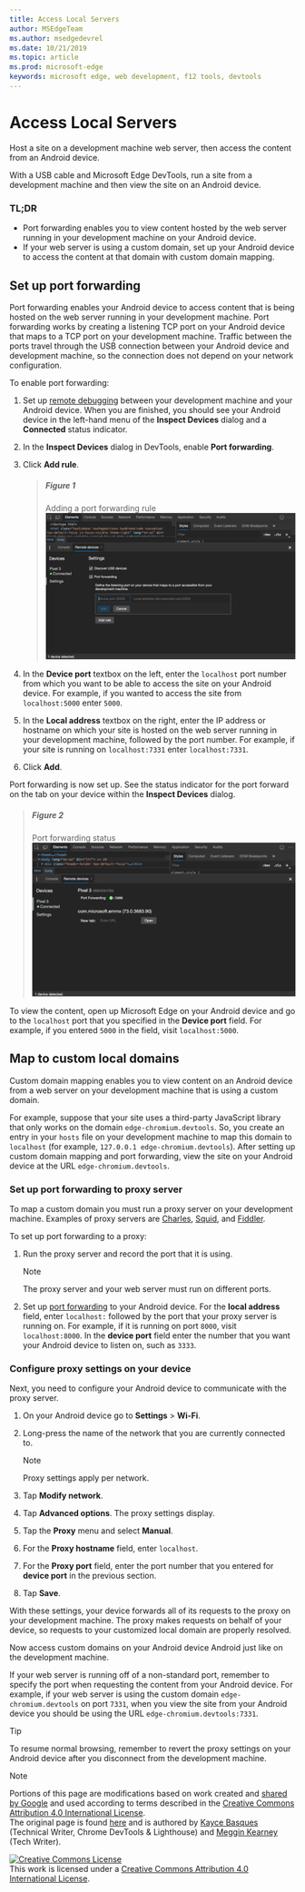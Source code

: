 ```yaml
---
title: Access Local Servers
author: MSEdgeTeam
ms.author: msedgedevrel
ms.date: 10/21/2019
ms.topic: article
ms.prod: microsoft-edge
keywords: microsoft edge, web development, f12 tools, devtools
---
```

<!-- Copyright Kayce Basques 

   Licensed under the Apache License, Version 2.0 (the "License");
   you may not use this file except in compliance with the License.
   You may obtain a copy of the License at

       http://www.apache.org/licenses/LICENSE-2.0

   Unless required by applicable law or agreed to in writing, software
   distributed under the License is distributed on an "AS IS" BASIS,
   WITHOUT WARRANTIES OR CONDITIONS OF ANY KIND, either express or implied.
   See the License for the specific language governing permissions and
   limitations under the License.  -->  





# Access Local Servers   




Host a site on a development machine web server, then access the content from an Android device.  

With a USB cable and Microsoft Edge DevTools, run a site from a development machine and then view the site on an Android device.  

### TL;DR   

*   Port forwarding enables you to view content hosted by the web server running in your development machine on your Android device.  
*   If your web server is using a custom domain, set up your Android device to access the content at that domain with custom domain mapping.  


## Set up port forwarding   

Port forwarding enables your Android device to access content that is being hosted on the web server running in your development machine.  Port forwarding works by creating a listening TCP port on your Android device that maps to a TCP port on your development machine.  Traffic between the ports travel through the USB connection between your Android device and development machine, so the connection does not depend on your network configuration.  

To enable port forwarding:  

1.  Set up [remote debugging][RemoteDebuggingGettingStarted] between your development machine and your Android device.  When you are finished, you should see your Android device in the left-hand menu of the **Inspect Devices** dialog and a **Connected** status indicator.  
1.  In the **Inspect Devices** dialog in DevTools, enable **Port forwarding**.  
1.  Click **Add rule**.  
    
    > ##### Figure 1  
    > Adding a port forwarding rule  
    > ![Adding a port forwarding rule][ImageAddRule]  

1.  In the **Device port** textbox on the left, enter the `localhost` port number from which you want to be able to access the site on your Android device.  For example, if you wanted to access the site from `localhost:5000` enter `5000`.  
1.  In the **Local address** textbox on the right, enter the IP address or hostname on which your site is hosted on the web server running in your development machine, followed by the port number.  For example, if your site is running on `localhost:7331` enter `localhost:7331`.  
1.  Click **Add**.  

Port forwarding is now set up.  See the status indicator for the port forward on the tab on your device within the **Inspect Devices** dialog.  

> ##### Figure 2  
> Port forwarding status  
> ![Port forwarding status][ImagePortForwardingStatus]  

To view the content, open up Microsoft Edge on your Android device and go to the `localhost` port that you specified in the **Device port** field.  For example, if you entered `5000` in the field, visit `localhost:5000`.  

## Map to custom local domains   

Custom domain mapping enables you to view content on an Android device from a web server on your development machine that is using a custom domain.  

For example, suppose that your site uses a third-party JavaScript library that only works on the domain `edge-chromium.devtools`.  So, you create an entry in your `hosts` file on your development machine to map this domain to `localhost` (for example, `127.0.0.1 edge-chromium.devtools`).  After setting up custom domain mapping and port forwarding, view the site on your Android device at the URL `edge-chromium.devtools`.  

### Set up port forwarding to proxy server  

To map a custom domain you must run a proxy server on your development machine.  Examples of proxy servers are [Charles][CharlesWebDebuggingProxy], [Squid][SquidOptimisingWebDelivery], and [Fiddler][FiddlerWebDebuggingProxy].  

To set up port forwarding to a proxy:  

1.  Run the proxy server and record the port that it is using.  
    
    > [!NOTE]
    > The proxy server and your web server must run on different ports.  

1.  Set up [port forwarding](#set-up-port-forwarding) to your Android device.  For the **local address** field, enter `localhost:` followed by the port that your proxy server is running on.  For example, if it is running on port `8000`, visit `localhost:8000`.  In the **device port** field enter the number that you want your Android device to listen on, such as `3333`.  

### Configure proxy settings on your device  

Next, you need to configure your Android device to communicate with the proxy server.  

1.  On your Android device go to **Settings** > **Wi-Fi**.  
1.  Long-press the name of the network that you are currently connected to.  
    
    > [!NOTE]
    > Proxy settings apply per network.  
    
3.  Tap **Modify network**.  
4.  Tap **Advanced options**.  The proxy settings display.  
5.  Tap the **Proxy** menu and select **Manual**.  
6.  For the **Proxy hostname** field, enter `localhost`.  
7.  For the **Proxy port** field, enter the port number that you entered for **device port** in the previous section.  
8.  Tap **Save**.  

With these settings, your device forwards all of its requests to the proxy on your development machine.  The proxy makes requests on behalf of your device, so requests to your customized local domain are properly resolved.  

Now access custom domains on your Android device Android just like on the development machine.  

If your web server is running off of a non-standard port, remember to specify the port when requesting the content from your Android device.  For example, if your web server is using the custom domain `edge-chromium.devtools` on port `7331`, when you view the site from your Android device you should be using the URL `edge-chromium.devtools:7331`.  

> [!TIP]
> To resume normal browsing, remember to revert the proxy settings on your Android device after you disconnect from the development machine.  

 



<!-- image links -->  
[ImageAddRule]: images/remote-devices-devices-port-forwarding-add-rule.msft.png "Figure 1: Adding a port forwarding rule"  
[ImagePortForwardingStatus]: images/remote-devices-devices-port-forwarding-5000-edge-user-agent.msft.png "Figure 2: Port forwarding status"  

<!-- links -->  

[RemoteDebuggingGettingStarted]: index.md "Get Started with Remote Debugging Android Devices"  

[CharlesWebDebuggingProxy]: http://www.charlesproxy.com "Charles Web Debugging Proxy"  
[SquidOptimisingWebDelivery]: http://www.squid-cache.org "squid : Optimising Web Delivery"  
[FiddlerWebDebuggingProxy]: http://www.telerik.com/fiddler "Fiddler - Free Web Debugging Proxy"  

> [!NOTE]
> Portions of this page are modifications based on work created and [shared by Google][GoogleSitePolicies] and used according to terms described in the [Creative Commons Attribution 4.0 International License][CCA4IL].  
> The original page is found [here](https://developers.google.com/web/tools/chrome-devtools/remote-debugging/local-server) and is authored by [Kayce Basques][KayceBasques] \(Technical Writer, Chrome DevTools & Lighthouse\) and [Meggin Kearney][MegginKearney] \(Tech Writer\).  

[![Creative Commons License][CCby4Image]][CCA4IL]  
This work is licensed under a [Creative Commons Attribution 4.0 International License][CCA4IL].  

[CCA4IL]: http://creativecommons.org/licenses/by/4.0  
[CCby4Image]: https://i.creativecommons.org/l/by/4.0/88x31.png  
[GoogleSitePolicies]: https://developers.google.com/terms/site-policies  
[KayceBasques]: https://developers.google.com/web/resources/contributors/kaycebasques  
[MegginKearney]: https://developers.google.com/web/resources/contributors/megginkearney  

